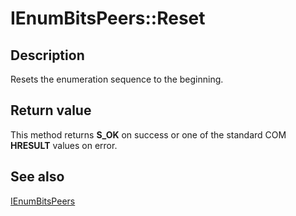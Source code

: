 # IEnumBitsPeers::Reset

## Description

Resets the enumeration sequence to the beginning.

## Return value

This method returns **S_OK** on success or one of the standard COM **HRESULT** values on error.

## See also

[IEnumBitsPeers](https://learn.microsoft.com/windows/desktop/api/bits3_0/nn-bits3_0-ienumbitspeers)